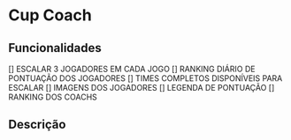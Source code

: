 <h1>Cup Coach</h1>

<h2>Funcionalidades</h2>

[] ESCALAR 3 JOGADORES EM CADA JOGO
[] RANKING DIÁRIO DE PONTUAÇÃO DOS JOGADORES
[] TIMES COMPLETOS DISPONÍVEIS PARA ESCALAR
[] IMAGENS DOS JOGADORES 
[] LEGENDA DE PONTUAÇÃO
[] RANKING DOS COACHS


<h2>Descrição</h2>